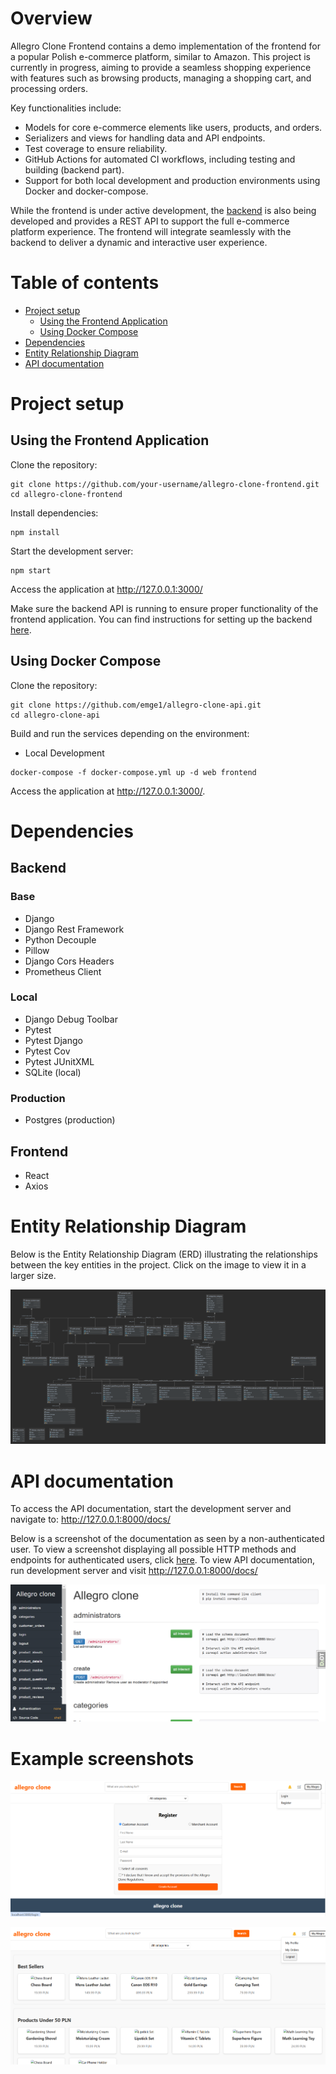 # Overview

Allegro Clone Frontend contains a demo implementation of the frontend for a popular Polish e-commerce platform, similar to Amazon. This project is currently in progress, aiming to provide a seamless shopping experience with features such as browsing products, managing a shopping cart, and processing orders.

Key functionalities include:

* Models for core e-commerce elements like users, products, and orders.
* Serializers and views for handling data and API endpoints.
* Test coverage to ensure reliability.
* GitHub Actions for automated CI workflows, including testing and building (backend part).
* Support for both local development and production environments using Docker and docker-compose.

While the frontend is under active development, the [backend](https://github.com/emge1/allegro-clone-api) is also being developed and provides a REST API to support the full e-commerce platform experience. The frontend will integrate seamlessly with the backend to deliver a dynamic and interactive user experience.


# Table of contents

* [Project setup](#project-setup)
  * [Using the Frontend Application](#using-the-frontend-application)
  * [Using Docker Compose](#using-docker-compose)
* [Dependencies](#dependencies)
* [Entity Relationship Diagram](#entity-relationship-diagram)
* [API documentation](#api-documentation)

# Project setup

## Using the Frontend Application

Clone the repository:

```
git clone https://github.com/your-username/allegro-clone-frontend.git
cd allegro-clone-frontend
```

Install dependencies:

```
npm install 
```

Start the development server:
```
npm start
```

Access the application at http://127.0.0.1:3000/

Make sure the backend API is running to ensure proper functionality of the frontend application. You can find instructions for setting up the backend [here](https://github.com/emge1/allegro-clone-api).

## Using Docker Compose
Clone the repository:

```
git clone https://github.com/emge1/allegro-clone-api.git
cd allegro-clone-api
```

Build and run the services depending on the environment:

* Local Development
```
docker-compose -f docker-compose.yml up -d web frontend
```

Access the application at http://127.0.0.1:3000/.

# Dependencies
## Backend
### Base
* Django
* Django Rest Framework
* Python Decouple
* Pillow
* Django Cors Headers
* Prometheus Client

### Local
* Django Debug Toolbar
* Pytest
* Pytest Django
* Pytest Cov
* Pytest JUnitXML
* SQLite (local)

### Production
* Postgres (production)

## Frontend
* React
* Axios

# Entity Relationship Diagram 
Below is the Entity Relationship Diagram (ERD) illustrating the relationships between the key entities in the project. Click on the image to view it in a larger size.

![Entity Relationship Diagram](media/entity_diagram.png)

# API documentation

To access the API documentation, start the development server and navigate to:
http://127.0.0.1:8000/docs/

Below is a screenshot of the documentation as seen by a non-authenticated user.
To view a screenshot displaying all possible HTTP methods and endpoints for authenticated users, click [here](media/localhost_8000_docs_.png).
To view API documentation, run development server and visit http://127.0.0.1:8000/docs/

![Swagger docs, non-authenticated](media/docs.png)

# Example screenshots

![Example 1](media/example1.png)

![Example 2](media/example2.png)
